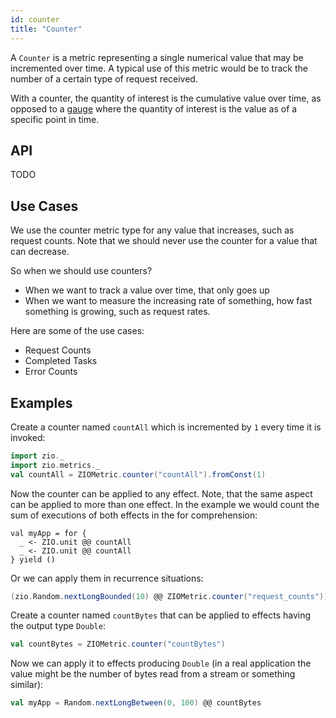 ```yaml
---
id: counter
title: "Counter"
---
```


A `Counter` is a metric representing a single numerical value that may be incremented over time. A typical use of this metric would be to track the number of a certain type of request received.

With a counter, the quantity of interest is the cumulative value over time, as opposed to a [gauge](gauge.md) where the quantity of interest is the value as of a specific point in time.

## API

TODO

## Use Cases

We use the counter metric type for any value that increases, such as request counts. Note that we should never use the counter for a value that can decrease.

So when we should use counters?
- When we want to track a value over time, that only goes up
- When we want to measure the increasing rate of something, how fast something is growing, such as request rates.

Here are some of the use cases:
- Request Counts
- Completed Tasks
- Error Counts

## Examples

Create a counter named `countAll` which is incremented by `1` every time it is invoked:

```scala mdoc:silent:nest
import zio._
import zio.metrics._
val countAll = ZIOMetric.counter("countAll").fromConst(1)
```

Now the counter can be applied to any effect. Note, that the same aspect can be applied to more than one effect. In the example we would count the sum of executions of both effects in the for comprehension:

```
val myApp = for {
  _ <- ZIO.unit @@ countAll
  _ <- ZIO.unit @@ countAll
} yield ()
```

Or we can apply them in recurrence situations:

```scala mdoc:silent:nest
(zio.Random.nextLongBounded(10) @@ ZIOMetric.counter("request_counts")).repeatUntil(_ == 7)
```

Create a counter named `countBytes` that can be applied to effects having the output type `Double`:

```scala mdoc:silent:nest
val countBytes = ZIOMetric.counter("countBytes")
```

Now we can apply it to effects producing `Double` (in a real application the value might be the number of bytes read from a stream or something similar):

```scala mdoc:silent:nest
val myApp = Random.nextLongBetween(0, 100) @@ countBytes
```
